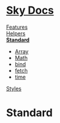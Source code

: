 <!--- This Standard was auto-generated using "npx sky readme build" --> 

# [Sky Docs](/README.md)

[Features](../features/Features.md)   
[Helpers](../helpers/Helpers.md)   
**[Standard](../standard/Standard.md)**   
* [Array](../standard/Array/Array.md)
* [Math](../standard/Math/Math.md)
* [bind](../standard/bind/bind.md)
* [fetch](../standard/fetch/fetch.md)
* [time](../standard/time/time.md)
  
[Styles](../styles/Styles.md)   

# Standard